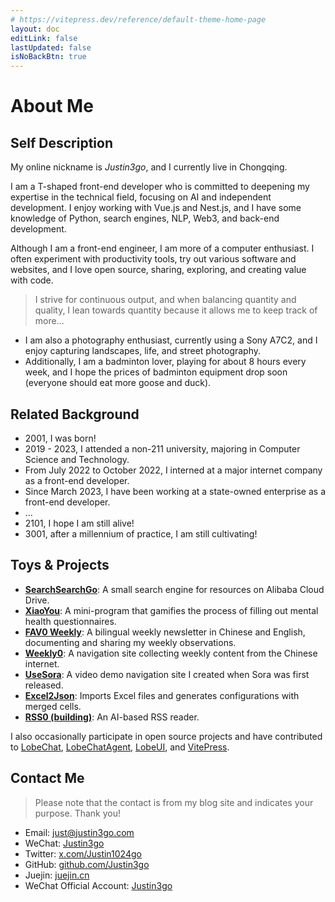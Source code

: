 ```yaml
---
# https://vitepress.dev/reference/default-theme-home-page
layout: doc
editLink: false
lastUpdated: false
isNoBackBtn: true
---
```


# About Me

## Self Description

My online nickname is *Justin3go*, and I currently live in Chongqing.

I am a T-shaped front-end developer who is committed to deepening my expertise in the technical field, focusing on AI and independent development. I enjoy working with Vue.js and Nest.js, and I have some knowledge of Python, search engines, NLP, Web3, and back-end development.

Although I am a front-end engineer, I am more of a computer enthusiast. I often experiment with productivity tools, try out various software and websites, and I love open source, sharing, exploring, and creating value with code.

> I strive for continuous output, and when balancing quantity and quality, I lean towards quantity because it allows me to keep track of more...

- I am also a photography enthusiast, currently using a Sony A7C2, and I enjoy capturing landscapes, life, and street photography.
- Additionally, I am a badminton lover, playing for about 8 hours every week, and I hope the prices of badminton equipment drop soon (everyone should eat more goose and duck).

## Related Background

- 2001, I was born!
- 2019 - 2023, I attended a non-211 university, majoring in Computer Science and Technology.
- From July 2022 to October 2022, I interned at a major internet company as a front-end developer.
- Since March 2023, I have been working at a state-owned enterprise as a front-end developer.
- ...
- 2101, I hope I am still alive!
- 3001, after a millennium of practice, I am still cultivating!

## Toys & Projects

- **[SearchSearchGo](https://ssgo.app)**: A small search engine for resources on Alibaba Cloud Drive.
- **[XiaoYou](https://juejin.cn/post/7230351646797217847)**: A mini-program that gamifies the process of filling out mental health questionnaires.
- **[FAV0 Weekly](https://fav0.com)**: A bilingual weekly newsletter in Chinese and English, documenting and sharing my weekly observations.
- **[Weekly0](https://weekly0.com)**: A navigation site collecting weekly content from the Chinese internet.
- **[UseSora](https://usesora.app)**: A video demo navigation site I created when Sora was first released.
- **[Excel2Json](https://bug404.dev)**: Imports Excel files and generates configurations with merged cells.
- **[RSS0 (building)](https://rss0.com/read)**: An AI-based RSS reader.

I also occasionally participate in open source projects and have contributed to [LobeChat](https://github.com/lobehub/lobe-chat), [LobeChatAgent](https://github.com/lobehub/lobe-chat-agents), [LobeUI](https://github.com/lobehub/lobe-ui), and [VitePress](https://github.com/vuejs/vitepress).

## Contact Me

> Please note that the contact is from my blog site and indicates your purpose. Thank you!

- Email: [just@justin3go.com](mailto://just@justin3go.com)
- WeChat: [Justin3go](https://oss.justin3go.com/weixin.jpg)
- Twitter: [x.com/Justin1024go](https://x.com/Justin1024go)
- GitHub: [github.com/Justin3go](https://github.com/Justin3go)
- Juejin: [juejin.cn](https://juejin.cn/user/220366354020749/posts)
- WeChat Official Account: [Justin3go](https://oss.justin3go.com/qrcode.jpg)
